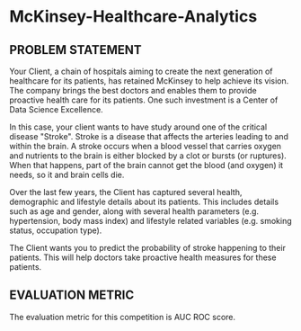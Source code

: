 # McKinsey-Healthcare-Analytics

## PROBLEM STATEMENT

Your Client, a chain of hospitals aiming to create the next generation of healthcare for its patients, has retained McKinsey to help achieve its vision. The company brings the best doctors and enables them to provide proactive health care for its patients. One such investment is a Center of Data Science Excellence. 

In this case, your client wants to have study around one of the critical disease "Stroke". Stroke is a disease that affects the arteries leading to and within the brain. A stroke occurs when a blood vessel that carries oxygen and nutrients to the brain is either blocked by a clot or bursts (or ruptures). When that happens, part of the brain cannot get the blood (and oxygen) it needs, so it and brain cells die.

Over the last few years, the Client has captured several health, demographic and lifestyle details about its patients. This includes details such as age and gender, along with several health parameters (e.g. hypertension, body mass index) and lifestyle related variables (e.g. smoking status, occupation type).

The Client wants you to predict the probability of stroke happening to their patients. This will help doctors take proactive health measures for these patients.



## EVALUATION METRIC
The evaluation metric for this competition is AUC ROC score.
